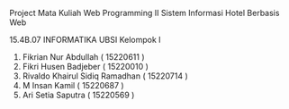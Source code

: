 Project Mata Kuliah Web Programming II
Sistem Informasi Hotel Berbasis Web

15.4B.07 INFORMATIKA UBSI
Kelompok I
1. Fikrian Nur Abdullah ( 15220611 )
2. Fikri Husen Badjeber ( 15220010 ) 
3. Rivaldo Khairul Sidiq Ramadhan ( 15220714 )
4. M Insan Kamil ( 15220687 ) 
5. Ari Setia Saputra ( 15220569 )
